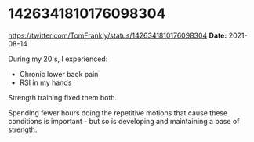 # 1426341810176098304
https://twitter.com/TomFrankly/status/1426341810176098304
**Date:** 2021-08-14

During my 20's, I experienced:

- Chronic lower back pain
- RSI in my hands

Strength training fixed them both.

Spending fewer hours doing the repetitive motions that cause these conditions is important - but so is developing and maintaining a base of strength.
